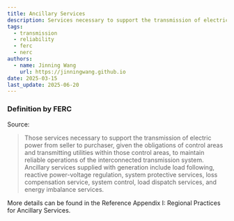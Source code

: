 ```yaml
---
title: Ancillary Services
description: Services necessary to support the transmission of electric power.
tags:
  - transmission
  - reliability
  - ferc
  - nerc
authors:
  - name: Jinning Wang
    url: https://jinningwang.github.io
date: 2025-03-15
last_update: 2025-06-20
---
```


### Definition by FERC

Source: <d-cite key="ferc2020glossary"></d-cite>

> Those services necessary to support the transmission of electric power from seller to purchaser, given the obligations of control areas and transmitting utilities within those control areas, to maintain reliable operations of the interconnected transmission system. Ancillary services supplied with generation include load following, reactive power-voltage regulation, system protective services, loss compensation service, system control, load dispatch services, and energy imbalance services.

More details can be found in the Reference <d-cite key="nerc2011ancillary"></d-cite> Appendix I: Regional Practices for Ancillary Services.
